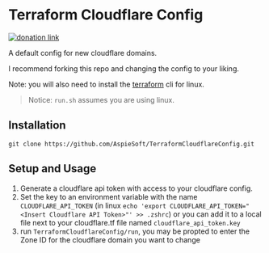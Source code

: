 # Terraform Cloudflare Config

[![donation link](https://img.shields.io/badge/buy%20me%20a%20coffee-square-blue)](https://buymeacoffee.aspiesoft.com)

A default config for new cloudflare domains.

I recommend forking this repo and changing the config to your liking.

Note: you will also need to install the [terraform](https://developer.hashicorp.com/terraform/downloads) cli for linux.

> Notice: `run.sh` assumes you are using linux.

## Installation

```shell script
git clone https://github.com/AspieSoft/TerraformCloudflareConfig.git
```

## Setup and Usage

1. Generate a cloudflare api token with access to your cloudflare config.
2. Set the key to an environment variable with the name `CLOUDFLARE_API_TOKEN` (in linux `echo 'export CLOUDFLARE_API_TOKEN="<Insert Cloudflare API Token>"' >> .zshrc`) or you can add it to a local file next to your cloudflare.tf file named `cloudflare_api_token.key`
3. run `TerraformCloudflareConfig/run`, you may be propted to enter the Zone ID for the cloudflare domain you want to change
